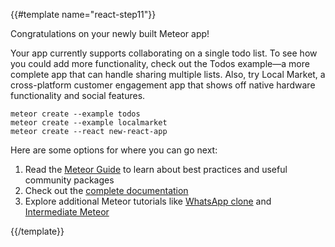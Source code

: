 {{#template name="react-step11"}}

Congratulations on your newly built Meteor app!

Your app currently supports collaborating on a single todo list. To see how you could add more functionality, check out the Todos example—a more complete app that can handle sharing multiple lists. Also, try Local Market, a cross-platform customer engagement app that shows off native hardware functionality and social features.

```
meteor create --example todos
meteor create --example localmarket
meteor create --react new-react-app
```

Here are some options for where you can go next:

1. Read the [Meteor Guide](https://guide.meteor.com/) to learn about best practices and useful community packages
2. Check out the [complete documentation](https://docs.meteor.com/)
3. Explore additional Meteor tutorials like [WhatsApp clone](https://www.angular-meteor.com/tutorials/whatsapp/meteor/bootstrapping) and [Intermediate Meteor](https://www.youtube.com/watch?v=BI8IslJHSag&list=PLLnpHn493BHFYZUSK62aVycgcAouqBt7V)

{{/template}}